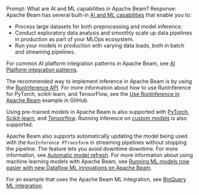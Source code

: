 Prompt:
What are AI and ML capabilities in Apache Beam?
Response:
Apache Beam has several built-in [AI and ML capabilities](https://beam.apache.org/documentation/ml/overview/) that enable you to:
- Process large datasets for both preprocessing and model inference.
- Conduct exploratory data analysis and smoothly scale up data pipelines in production as part of your MLOps ecosystem.
- Run your models in production with varying data loads, both in batch and streaming pipelines.

For common AI platform integration patterns in Apache Beam, see [AI Platform integration patterns](https://beam.apache.org/documentation/patterns/ai-platform/).

The recommended way to implement inference in Apache Beam is by using the [RunInference API](https://beam.apache.org/documentation/sdks/python-machine-learning/). For more information about how to use RunInference for PyTorch, scikit-learn, and TensorFlow, see the [Use RunInference in Apache Beam](https://github.com/apache/beam/blob/master/examples/notebooks/beam-ml/run_inference_pytorch_tensorflow_sklearn.ipynb) example in GitHub.

Using pre-trained models in Apache Beam is also supported with [PyTorch](https://github.com/apache/beam/blob/master/examples/notebooks/beam-ml/run_inference_pytorch.ipynb), [Scikit-learn](https://github.com/apache/beam/blob/master/examples/notebooks/beam-ml/run_inference_sklearn.ipynb), and [Tensorflow](https://github.com/apache/beam/blob/master/examples/notebooks/beam-ml/run_inference_tensorflow.ipynb). Running inference on  [custom models](https://beam.apache.org/documentation/ml/about-ml/#use-custom-models) is also supported.

Apache Beam also supports automatically updating the model being used with the `RunInference PTransform` in streaming pipelines without stopping the pipeline. The feature lets you avoid downtime downtime. For more information, see [Automatic model refresh](https://beam.apache.org/documentation/ml/about-ml/#automatic-model-refresh).
For more information about using machine learning models with Apache Beam, see [Running ML models now easier with new Dataflow ML innovations on Apache Beam](https://cloud.google.com/blog/products/ai-machine-learning/dataflow-ml-innovations-on-apache-beam/).

For an example that uses the Apache Beam ML integration, see [BigQuery ML integration](https://beam.apache.org/documentation/patterns/bqml/).
